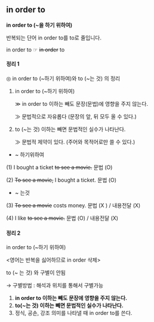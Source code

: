 ## in order to

**in order to  (~을 하기 위하여)**

반복되는 단어 in order to를 to로 줄입니다.

in order to   ☞   ~~in order~~ to 

#### 정리 1
◎ in order to (~하기 위하여)와 to (~는 것) 의 정리 

1) in order to (~하기 위하여) 

   ≫ in order to 이하는 빼도 문장(문법)에 영향을 주지 않는다.
   
   ≫ 문법적으로 자유롭다 (문장의 앞, 뒤 모두 올 수 있다.) 

2) to (~는 것) 이하는 빼면 문법적인 실수가 나타난다.

   ≫ 문법적 제약이 있다. (주어와 목적어로만 쓸 수 있다.)

- ~ 하기위하여 

(1) I bought a ticket ~~to see a movie.~~ 문법 (O)

(2) ~~To see a movie,~~ I bought a ticket. 문법 (O)

- ~ 는것

(3) ~~To see a movie~~ costs money. 문법 (X ) / 내용전달 (X)

(4) I like ~~to see a movie.~~   문법 (O) / 내용전달 (X)

#### 정리 2
in order to (~하기 위하여)

<영어는 반복을 싫어하므로 in order 삭제>

to (~ 는 것) 와 구별이 안됨

→ 구별방법 : 해석과 위치를 통해서 구별가능

1. **in order to 이하는 빼도 문장에 영향을 주지 않는다.**
2. **to(~는 것) 이하는 빼면 문법적인 실수가 나타난다.**
3. 정식, 공손, 강조 의미를 나타낼 때 in order to를 쓴다.
